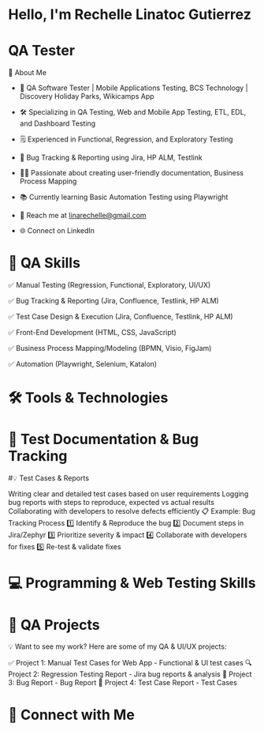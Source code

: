# Hello, I'm Rechelle Linatoc Gutierrez
# QA Tester 

📌 About Me

- 🏢 QA Software Tester | Mobile Applications Testing, BCS Technology | Discovery Holiday Parks, Wikicamps App

- 🛠️ Specializing in QA Testing, Web and Mobile App Testing, ETL, EDL, and Dashboard Testing

- 🗒️ Experienced in Functional, Regression, and Exploratory Testing

- 🔎 Bug Tracking & Reporting using Jira, HP ALM, Testlink

- 👨‍💻 Passionate about creating user-friendly documentation, Business Process Mapping

- 📚 Currently learning Basic Automation Testing using Playwright

- 📧 Reach me at linarechelle@gmail.com

- 🌐 Connect on LinkedIn

# 🔎 QA Skills
✅ Manual Testing (Regression, Functional, Exploratory, UI/UX)

✅ Bug Tracking & Reporting (Jira, Confluence, Testlink, HP ALM)

✅ Test Case Design & Execution (Jira, Confluence, Testlink, HP ALM)

✅ Front-End Development (HTML, CSS, JavaScript)

✅ Business Process Mapping/Modeling (BPMN, Visio, FigJam)

✅ Automation (Playwright, Selenium, Katalon)

# 🛠️ Tools & Technologies
       

# 📝 Test Documentation & Bug Tracking
#💡 Test Cases & Reports

Writing clear and detailed test cases based on user requirements
Logging bug reports with steps to reproduce, expected vs actual results
Collaborating with developers to resolve defects efficiently
📋 Example: Bug Tracking Process
1️⃣ Identify & Reproduce the bug
2️⃣ Document steps in Jira/Zephyr
3️⃣ Prioritize severity & impact
4️⃣ Collaborate with developers for fixes
5️⃣ Re-test & validate fixes

# 💻 Programming & Web Testing Skills
   

# 📂 QA Projects
💡 Want to see my work?
Here are some of my QA & UI/UX projects:

✅ Project 1: Manual Test Cases for Web App - Functional & UI test cases
🔍 Project 2: Regression Testing Report - Jira bug reports & analysis
📘 Project 3: Bug Report - Bug Report
📄 Project 4: Test Case Report - Test Cases

# 🔗 Connect with Me
 
